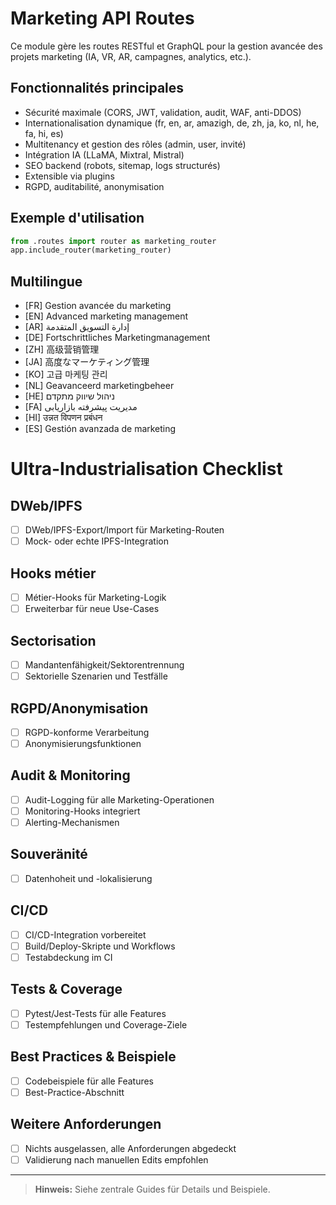 # Marketing API Routes

Ce module gère les routes RESTful et GraphQL pour la gestion avancée des projets marketing (IA, VR, AR, campagnes, analytics, etc.).

## Fonctionnalités principales
- Sécurité maximale (CORS, JWT, validation, audit, WAF, anti-DDOS)
- Internationalisation dynamique (fr, en, ar, amazigh, de, zh, ja, ko, nl, he, fa, hi, es)
- Multitenancy et gestion des rôles (admin, user, invité)
- Intégration IA (LLaMA, Mixtral, Mistral)
- SEO backend (robots, sitemap, logs structurés)
- Extensible via plugins
- RGPD, auditabilité, anonymisation

## Exemple d'utilisation

```python
from .routes import router as marketing_router
app.include_router(marketing_router)
```

## Multilingue
- [FR] Gestion avancée du marketing
- [EN] Advanced marketing management
- [AR] إدارة التسويق المتقدمة
- [DE] Fortschrittliches Marketingmanagement
- [ZH] 高级营销管理
- [JA] 高度なマーケティング管理
- [KO] 고급 마케팅 관리
- [NL] Geavanceerd marketingbeheer
- [HE] ניהול שיווק מתקדם
- [FA] مدیریت پیشرفته بازاریابی
- [HI] उन्नत विपणन प्रबंधन
- [ES] Gestión avanzada de marketing

# Ultra-Industrialisation Checklist

## DWeb/IPFS
- [ ] DWeb/IPFS-Export/Import für Marketing-Routen
- [ ] Mock- oder echte IPFS-Integration

## Hooks métier
- [ ] Métier-Hooks für Marketing-Logik
- [ ] Erweiterbar für neue Use-Cases

## Sectorisation
- [ ] Mandantenfähigkeit/Sektorentrennung
- [ ] Sektorielle Szenarien und Testfälle

## RGPD/Anonymisation
- [ ] RGPD-konforme Verarbeitung
- [ ] Anonymisierungsfunktionen

## Audit & Monitoring
- [ ] Audit-Logging für alle Marketing-Operationen
- [ ] Monitoring-Hooks integriert
- [ ] Alerting-Mechanismen

## Souveränité
- [ ] Datenhoheit und -lokalisierung

## CI/CD
- [ ] CI/CD-Integration vorbereitet
- [ ] Build/Deploy-Skripte und Workflows
- [ ] Testabdeckung im CI

## Tests & Coverage
- [ ] Pytest/Jest-Tests für alle Features
- [ ] Testempfehlungen und Coverage-Ziele

## Best Practices & Beispiele
- [ ] Codebeispiele für alle Features
- [ ] Best-Practice-Abschnitt

## Weitere Anforderungen
- [ ] Nichts ausgelassen, alle Anforderungen abgedeckt
- [ ] Validierung nach manuellen Edits empfohlen

---

> **Hinweis:** Siehe zentrale Guides für Details und Beispiele.
